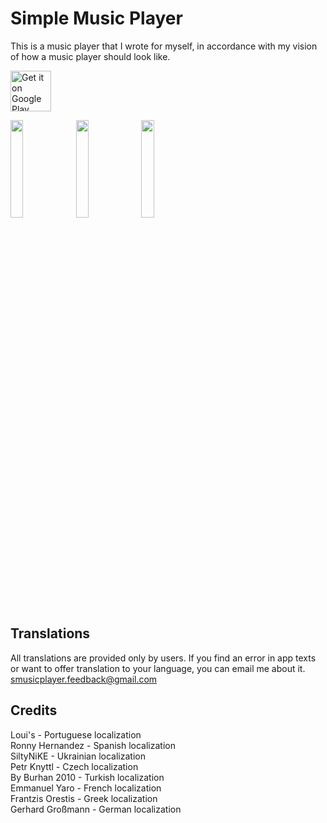 # Simple Music Player

This is a music player that I wrote for myself, in accordance with my vision of how a music player should look like.

<a href='https://play.google.com/store/apps/details?id=com.github.anrimian.musicplayer&pcampaignid=pcampaignidMKT-Other-global-all-co-prtnr-py-PartBadge-Mar2515-1'><img alt='Get it on Google Play' src='https://play.google.com/intl/en_us/badges/static/images/badges/en_badge_web_generic.png' height=65px/></a>

<img src="https://user-images.githubusercontent.com/8379914/197509105-11eaddc3-c855-4c36-9aa2-f4f9f19f907e.png" width="20%"> <img src="https://user-images.githubusercontent.com/8379914/197509266-8b416532-307a-4f25-9aeb-5d22815e291a.png" width="20%"> <img src="https://user-images.githubusercontent.com/8379914/197509271-89fd426f-5ecd-44a2-a752-c0735802a8c5.png" width="20%">

## Translations
All translations are provided only by users. If you find an error in app texts or want to offer translation to your language, you can email me about it.\
smusicplayer.feedback@gmail.com

## Credits
Loui's - Portuguese localization\
Ronny Hernandez - Spanish localization\
SiltyNiKE - Ukrainian localization\
Petr Knyttl - Czech localization\
By Burhan 2010 - Turkish localization\
Emmanuel Yaro - French localization\
Frantzis Orestis - Greek localization\
Gerhard Großmann - German localization

